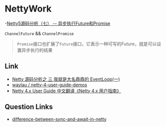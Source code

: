 # NettyWork


-[Netty5源码分析（七） -- 异步执行Future和Promise](https://blog.csdn.net/ITer_ZC/article/details/39494367)

`ChannelFuture` && `ChannelPromise`

> `Promise`接口也扩展了`Future`接口，它表示一种可写的Future，就是可以设置异步执行的结果

## Link

- [Netty 源码分析之 三 我就是大名鼎鼎的 EventLoop(一)](https://segmentfault.com/a/1190000007403873)
- [waylau / netty-4-user-guide-demos](https://github.com/waylau/netty-4-user-guide-demos)
- [Netty 4.x User Guide 中文翻译《Netty 4.x 用户指南》](https://waylau.com/netty-4-user-guide/)

## Question Links
- [difference-between-sync-and-await-in-netty](https://stackoverflow.com/questions/27100820/difference-between-sync-and-await-in-netty)